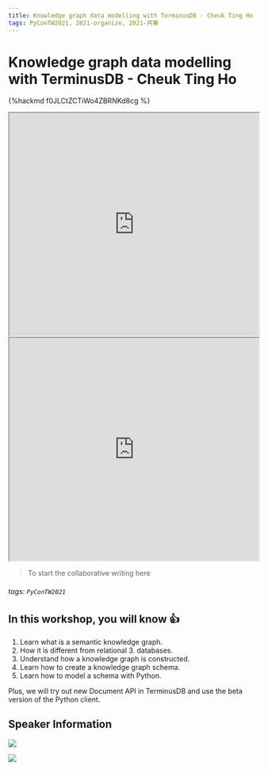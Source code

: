 ```yaml
---
title: Knowledge graph data modelling with TerminusDB - Cheuk Ting Ho
tags: PyConTW2021, 2021-organize, 2021-共筆
---
```


# Knowledge graph data modelling with TerminusDB - Cheuk Ting Ho

{%hackmd f0JLCtZCTiWo4ZBRNKd8cg %}

<iframe src="https://app.sli.do/event/fatx42vi" height=450 width=100%></iframe>

<iframe src="https://wall.sli.do/event/fatx42vi?section=95bd45f5-f32a-4f4a-adea-cb6b8de33a2e" height=450 width=100%></iframe>

> To start the collaborative writing here

###### tags: `PyConTW2021`

## In this workshop, you will know :+1: 
1. Learn what is a semantic knowledge graph. 
2. How it is different from relational 3. databases. 
3. Understand how a knowledge graph is constructed. 
4. Learn how to create a knowledge graph schema.
5. Learn how to model a schema with Python. 

Plus, we will try out new Document API in TerminusDB and use the beta version of the Python client. 
    
    


## Speaker Information 

![](https://i.imgur.com/CIF9qRi.png)

![](https://i.imgur.com/rqZGQ2U.png)
